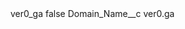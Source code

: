 <?xml version="1.0" encoding="UTF-8"?>
<CustomMetadata xmlns="http://soap.sforce.com/2006/04/metadata" xmlns:xsi="http://www.w3.org/2001/XMLSchema-instance" xmlns:xsd="http://www.w3.org/2001/XMLSchema">
    <label>ver0_ga</label>
    <protected>false</protected>
    <values>
        <field>Domain_Name__c</field>
        <value xsi:type="xsd:string">ver0.ga</value>
    </values>
</CustomMetadata>
